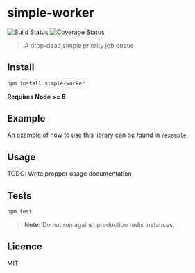 # simple-worker

[![Build Status](https://img.shields.io/travis/queicherius/simple-worker.svg?style=flat-square)](https://travis-ci.org/queicherius/simple-worker)
[![Coverage Status](https://img.shields.io/codecov/c/github/queicherius/simple-worker/master.svg?style=flat-square)](https://codecov.io/github/queicherius/simple-worker)

> A drop-dead simple priority job queue

## Install

```bash
npm install simple-worker
```

**Requires Node >= 8**

## Example

An example of how to use this library can be found in `/example`.

## Usage

TODO: Write propper usage documentation

## Tests

```bash
npm test
```

> **Note:** Do not run against production redis instances.

## Licence

MIT

